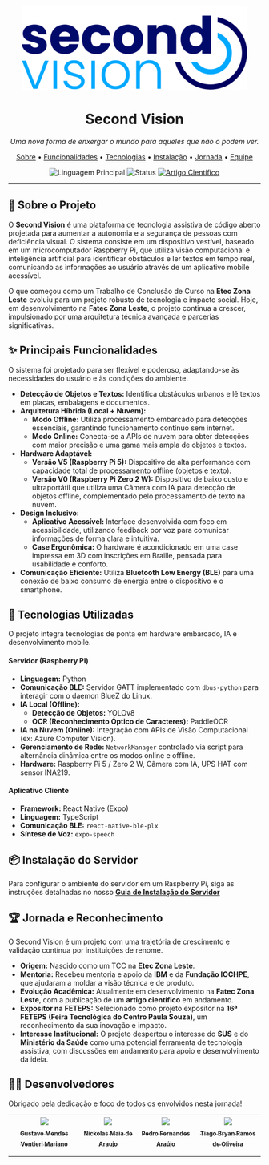 <p align="center">
  <img alt="Second Vision Logo" src="imagens-readme/logo.png" width="450">
</p>

<h1 align="center">Second Vision</h1>

<p align="center">
  <i>Uma nova forma de enxergar o mundo para aqueles que não o podem ver.</i>
</p>

<p align="center">
  <a href="#-sobre-o-projeto">Sobre</a> •
  <a href="#-principais-funcionalidades">Funcionalidades</a> •
  <a href="#-tecnologias">Tecnologias</a> •
  <a href="#-instalação-do-servidor">Instalação</a> •
  <a href="#-jornada-e-reconhecimento">Jornada</a> •
  <a href="#-desenvolvedores">Equipe</a>
</p>

<p align="center">
  <img alt="Linguagem Principal" src="https://img.shields.io/github/languages/top/second-vision/second-vision?color=blue&logo=python">
  <img alt="Status" src="https://img.shields.io/badge/status-em%20desenvolvimento-yellow">
  <a href="#"><img alt="Artigo Científico" src="https://img.shields.io/badge/artigo-em%20publica%C3%A7%C3%A3o-brightgreen"></a>
</p>

---

## 🌟 Sobre o Projeto

O **Second Vision** é uma plataforma de tecnologia assistiva de código aberto projetada para aumentar a autonomia e a segurança de pessoas com deficiência visual. O sistema consiste em um dispositivo vestível, baseado em um microcomputador Raspberry Pi, que utiliza visão computacional e inteligência artificial para identificar obstáculos e ler textos em tempo real, comunicando as informações ao usuário através de um aplicativo mobile acessível.

O que começou como um Trabalho de Conclusão de Curso na **Etec Zona Leste** evoluiu para um projeto robusto de tecnologia e impacto social. Hoje, em desenvolvimento na **Fatec Zona Leste**, o projeto continua a crescer, impulsionado por uma arquitetura técnica avançada e parcerias significativas.

## ✨ Principais Funcionalidades

O sistema foi projetado para ser flexível e poderoso, adaptando-se às necessidades do usuário e às condições do ambiente.

-   **Detecção de Objetos e Textos:** Identifica obstáculos urbanos e lê textos em placas, embalagens e documentos.
-   **Arquitetura Híbrida (Local + Nuvem):**
    -   **Modo Offline:** Utiliza processamento embarcado para detecções essenciais, garantindo funcionamento contínuo sem internet.
    -   **Modo Online:** Conecta-se a APIs de nuvem para obter detecções com maior precisão e uma gama mais ampla de objetos e textos.
-   **Hardware Adaptável:**
    -   **Versão V5 (Raspberry Pi 5):** Dispositivo de alta performance com capacidade total de processamento offline (objetos e texto).
    -   **Versão V0 (Raspberry Pi Zero 2 W):** Dispositivo de baixo custo e ultraportátil que utiliza uma Câmera com IA para detecção de objetos offline, complementado pelo processamento de texto na nuvem.
-   **Design Inclusivo:**
    -   **Aplicativo Acessível:** Interface desenvolvida com foco em acessibilidade, utilizando feedback por voz para comunicar informações de forma clara e intuitiva.
    -   **Case Ergonômica:** O hardware é acondicionado em uma case impressa em 3D com inscrições em Braille, pensada para usabilidade e conforto.
-   **Comunicação Eficiente:** Utiliza **Bluetooth Low Energy (BLE)** para uma conexão de baixo consumo de energia entre o dispositivo e o smartphone.

## 🚀 Tecnologias Utilizadas

O projeto integra tecnologias de ponta em hardware embarcado, IA e desenvolvimento mobile.

#### Servidor (Raspberry Pi)
-   **Linguagem:** Python
-   **Comunicação BLE:** Servidor GATT implementado com `dbus-python` para interagir com o daemon BlueZ do Linux.
-   **IA Local (Offline):**
    -   **Detecção de Objetos:** YOLOv8
    -   **OCR (Reconhecimento Óptico de Caracteres):** PaddleOCR
-   **IA na Nuvem (Online):** Integração com APIs de Visão Computacional (ex: Azure Computer Vision).
-   **Gerenciamento de Rede:** `NetworkManager` controlado via script para alternância dinâmica entre os modos online e offline.
-   **Hardware:** Raspberry Pi 5 / Zero 2 W, Câmera com IA, UPS HAT com sensor INA219.

#### Aplicativo Cliente
-   **Framework:** React Native (Expo)
-   **Linguagem:** TypeScript
-   **Comunicação BLE:** `react-native-ble-plx`
-   **Síntese de Voz:** `expo-speech`

## 📦 Instalação do Servidor

Para configurar o ambiente do servidor em um Raspberry Pi, siga as instruções detalhadas no nosso **[Guia de Instalação do Servidor](https://github.com/second-vision/Second-Vision/blob/GattServer/README.md)**

## 🏆 Jornada e Reconhecimento

O Second Vision é um projeto com uma trajetória de crescimento e validação contínua por instituições de renome.

-   **Origem:** Nascido como um TCC na **Etec Zona Leste**.
-   **Mentoria:** Recebeu mentoria e apoio da **IBM** e da **Fundação IOCHPE**, que ajudaram a moldar a visão técnica e de produto.
-   **Evolução Acadêmica:** Atualmente em desenvolvimento na **Fatec Zona Leste**, com a publicação de um **artigo científico** em andamento.
-   **Expositor na FETEPS:** Selecionado como projeto expositor na **16ª FETEPS (Feira Tecnológica do Centro Paula Souza)**, um reconhecimento da sua inovação e impacto.
-   **Interesse Institucional:** O projeto despertou o interesse do **SUS** e do **Ministério da Saúde** como uma potencial ferramenta de tecnologia assistiva, com discussões em andamento para apoio e desenvolvimento da ideia.

## 👨‍💻 Desenvolvedores

Obrigado pela dedicação e foco de todos os envolvidos nesta jornada!

| [<img src="https://avatars.githubusercontent.com/u/112558062" width=115><br><sub>Gustavo Mendes Ventieri Mariano</sub>](https://github.com/gustavoventieri/) |  [<img src="https://avatars.githubusercontent.com/u/99838582" width=115><br><sub>Nickolas Maia de Araujo</sub>](https://github.com/nickolss)  |  [<img src="https://avatars.githubusercontent.com/u/99838816" width=115><br><sub>Pedro Fernandes Araújo</sub>](https://github.com/PedroFAraujo) | [<img src="https://avatars.githubusercontent.com/u/101288219" width=115><br><sub>Tiago Bryan Ramos de Oliveira</sub>](https://github.com/TiagoBryan) |
| :---: | :---: | :---: | :---: |

---

